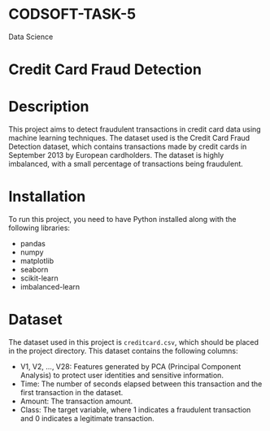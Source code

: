 # CODSOFT-TASK-5
Data Science
# Credit Card Fraud Detection

# Description
This project aims to detect fraudulent transactions in credit card data using machine learning techniques. The dataset used is the Credit Card Fraud Detection dataset, which contains transactions made by credit cards in September 2013 by European cardholders. The dataset is highly imbalanced, with a small percentage of transactions being fraudulent.

# Installation
To run this project, you need to have Python installed along with the following libraries:
- pandas
- numpy
- matplotlib
- seaborn
- scikit-learn
- imbalanced-learn


# Dataset
The dataset used in this project is `creditcard.csv`, which should be placed in the project directory. This dataset contains the following columns:
- V1, V2, ..., V28: Features generated by PCA (Principal Component Analysis) to protect user identities and sensitive information.
- Time: The number of seconds elapsed between this transaction and the first transaction in the dataset.
- Amount: The transaction amount.
- Class: The target variable, where 1 indicates a fraudulent transaction and 0 indicates a legitimate transaction.
